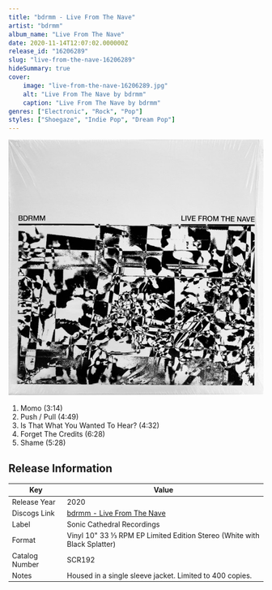 ```yaml
---
title: "bdrmm - Live From The Nave"
artist: "bdrmm"
album_name: "Live From The Nave"
date: 2020-11-14T12:07:02.000000Z
release_id: "16206289"
slug: "live-from-the-nave-16206289"
hideSummary: true
cover:
    image: "live-from-the-nave-16206289.jpg"
    alt: "Live From The Nave by bdrmm"
    caption: "Live From The Nave by bdrmm"
genres: ["Electronic", "Rock", "Pop"]
styles: ["Shoegaze", "Indie Pop", "Dream Pop"]
---
```


![Live From The Nave by bdrmm](live-from-the-nave-16206289.jpg)

<!-- section break -->

1. Momo (3:14)
2. Push / Pull (4:49)
3. Is That What You Wanted To Hear? (4:32)
4. Forget The Credits (6:28)
5. Shame (5:28)

<!-- section break -->





## Release Information
|  Key           | Value                                                |
| ---------------| ---------------------------------------------------- |
| Release Year   | 2020                                   |
| Discogs Link   | [bdrmm - Live From The Nave](https://www.discogs.com/release/16206289-bdrmm-Live-From-The-Nave) |
| Label          | Sonic Cathedral Recordings |
| Format         | Vinyl 10" 33 ⅓ RPM EP Limited Edition Stereo (White with Black Splatter) |
| Catalog Number | SCR192 |
| Notes | Housed in a single sleeve jacket. Limited to 400 copies. |